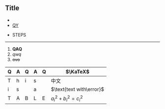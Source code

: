 
## Title

- <fold-block title="ZZD">

  <life-canvas></life-canvas>

  </fold-block>
- [QY](#!moQY)
- <span class="cf-black-red">STEPS</span>

----

1. **QAQ**
2. _qwq_
3. ~~ovo~~

|Q|A|Q|A|Q|$\KaTeX$|
|-|-|-|-|-|-|
|T|h|i|s| |$\text{中文}$|
|i|s| |a| |$\text{text with\error}$|
|T|A|B|L|E|$a_i^2+b_i^2=c_i^2$|

<blog-list></blog-list>